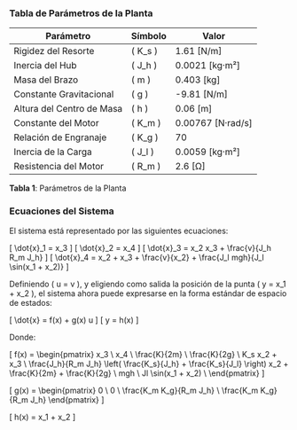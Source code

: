 ### Tabla de Parámetros de la Planta

| Parámetro               | Símbolo   | Valor           |
|-------------------------|-----------|-----------------|
| Rigidez del Resorte      | \( K_s \) | 1.61 [N/m]      |
| Inercia del Hub          | \( J_h \) | 0.0021 [kg·m²]  |
| Masa del Brazo           | \( m \)   | 0.403 [kg]      |
| Constante Gravitacional  | \( g \)   | -9.81 [N/m]     |
| Altura del Centro de Masa| \( h \)   | 0.06 [m]        |
| Constante del Motor      | \( K_m \) | 0.00767 [N·rad/s]|
| Relación de Engranaje    | \( K_g \) | 70              |
| Inercia de la Carga      | \( J_l \) | 0.0059 [kg·m²]  |
| Resistencia del Motor    | \( R_m \) | 2.6 [Ω]         |

**Tabla 1**: Parámetros de la Planta

### Ecuaciones del Sistema

El sistema está representado por las siguientes ecuaciones:

\[
\dot{x}_1 = x_3
\]
\[
\dot{x}_2 = x_4
\]
\[
\dot{x}_3 = x_2 x_3 + \frac{v}{J_h R_m J_h}
\]
\[
\dot{x}_4 = x_2 + x_3 + \frac{v}{x_2} + \frac{J_l mgh}{J_l \sin(x_1 + x_2)}
\]

Definiendo \( u = v \), y eligiendo como salida la posición de la punta \( y = x_1 + x_2 \), el sistema ahora puede expresarse en la forma estándar de espacio de estados:

\[
\dot{x} = f(x) + g(x) u
\]
\[
y = h(x)
\]

Donde:

\[
f(x) =
\begin{pmatrix}
x_3 \\
x_4 \\
\frac{K}{2m} \\
\frac{K}{2g} \\
K_s x_2 + x_3 \\
\frac{J_h}{R_m J_h} \left( \frac{K_s}{J_h} + \frac{K_s}{J_l} \right) x_2 + \frac{K}{2m} + \frac{K}{2g} \\
mgh \\
Jl \sin(x_1 + x_2) \\
\end{pmatrix}
\]

\[
g(x) =
\begin{pmatrix}
0 \\
0 \\
\frac{K_m K_g}{R_m J_h} \\
\frac{K_m K_g}{R_m J_h}
\end{pmatrix}
\]

\[
h(x) = x_1 + x_2
\]
